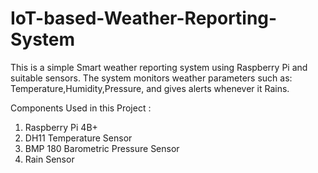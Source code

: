 # IoT-based-Weather-Reporting-System
This is a simple Smart weather reporting system using Raspberry Pi and suitable sensors.
The system monitors weather parameters such as: Temperature,Humidity,Pressure, and gives alerts whenever it Rains.

Components Used in this Project :

1. Raspberry Pi 4B+
2. DH11 Temperature Sensor
3. BMP 180 Barometric Pressure Sensor
4. Rain Sensor 

